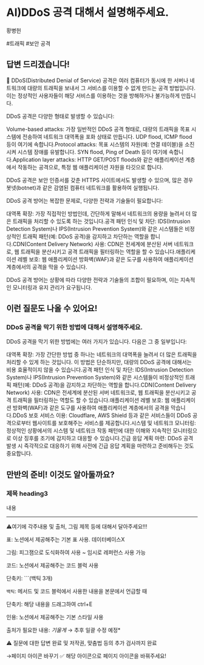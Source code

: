 # AI)DDoS 공격 대해서 설명해주세요.

황병헌

#트래픽 #보안 공격

## 답변 드리겠습니다!

<aside>
📌 DDoS(Distributed Denial of Service) 공격은 여러 컴퓨터가 동시에 한 서버나 네트워크에 대량의 트래픽을 보내서 그 서비스를 이용할 수 없게 만드는 공격 방법입니다. 이는 정상적인 사용자들이 해당 서비스를 이용하는 것을 방해하거나 불가능하게 만듭니다.

DDoS 공격은 다양한 형태로 발생할 수 있습니다:

Volume-based attacks: 가장 일반적인 DDoS 공격 형태로, 대량의 트래픽을 목표 시스템에 전송하여 네트워크 대역폭을 포화 상태로 만듭니다. UDP flood, ICMP flood 등이 여기에 속합니다.Protocol attacks: 목표 시스템의 자원(예: 연결 테이블)을 소진시켜 시스템 장애를 유발합니다. SYN flood, Ping of Death 등이 여기에 속합니다.Application layer attacks: HTTP GET/POST floods와 같은 애플리케이션 계층에서 작동하는 공격으로, 특정 웹 애플리케이션 자원을 타깃으로 합니다.

DDoS 공격은 보안 인증서를 갖춘 HTTPS 사이트에서도 발생할 수 있으며, 많은 경우 봇넷(botnet)과 같은 감염된 컴퓨터 네트워크를 활용하여 실행됩니다.

DDoS 공격 방어는 복잡한 문제로, 다양한 전략과 기술들이 필요합니다:

대역폭 확장: 가장 직접적인 방법인데, 간단하게 말해서 네트워크의 용량을 늘려서 더 많은 트래픽을 처리할 수 있도록 하는 것입니다.공격 패턴 인식 및 차단: IDS(Intrusion Detection System)나 IPS(Intrusion Prevention System)와 같은 시스템들은 비정상적인 트래픽 패턴(예: DDoS 공격)을 감지하고 차단하는 역할을 합니다.CDN(Content Delivery Network) 사용: CDN은 전세계에 분산된 서버 네트워크로, 웹 트래픽을 분산시키고 공격 트래픽을 필터링하는 역할을 할 수 있습니다.애플리케이션 레벨 보호: 웹 애플리케이션 방화벽(WAF)과 같은 도구를 사용하여 애플리케이션 계층에서의 공격을 막을 수 있습니다.

DDoS 공격 방어는 상황에 따라 다양한 전략과 기술들의 조합이 필요하며, 이는 지속적인 모니터링과 유지 관리가 요구됩니다.

</aside>

## 이런 질문도 나올 수 있어요!

### DDoS 공격을 막기 위한 방법에 대해서 설명해주세요.

DDoS 공격을 막기 위한 방법에는 여러 가지가 있습니다. 다음은 그 중 일부입니다:

대역폭 확장: 가장 간단한 방법 중 하나는 네트워크의 대역폭을 늘려서 더 많은 트래픽을 처리할 수 있게 하는 것입니다. 이 방법은 단순하지만, 대량의 DDoS 공격에 대해서는 비용 효율적이지 않을 수 있습니다.공격 패턴 인식 및 차단: IDS(Intrusion Detection System)나 IPS(Intrusion Prevention System)와 같은 시스템들이 비정상적인 트래픽 패턴(예: DDoS 공격)을 감지하고 차단하는 역할을 합니다.CDN(Content Delivery Network) 사용: CDN은 전세계에 분산된 서버 네트워크로, 웹 트래픽을 분산시키고 공격 트래픽을 필터링하는 역할도 할 수 있습니다.애플리케이션 레벨 보호: 웹 애플리케이션 방화벽(WAF)과 같은 도구를 사용하여 애플리케이션 계층에서의 공격을 막습니다.DDoS 보호 서비스 이용: Cloudflare, AWS Shield 등과 같은 서비스들이 DDoS 공격으로부터 웹사이트를 보호해주는 서비스를 제공합니다.시스템 및 네트워크 모니터링: 정상적인 상황에서의 시스템 및 네트워크 작동 패턴에 대한 이해와 지속적인 모니터링으로 이상 징후를 조기에 감지하고 대응할 수 있습니다.긴급 응답 계획 마련: DDoS 공격 발생 시 즉각적으로 대응하기 위해 사전에 긴급 응답 계획을 마련하고 준비해두는 것도 중요합니다.

## 만반의 준비! 이것도 알아둘까요?

### **제목 heading3**

내용

---

⚠️여기에 각주내용 및 출처, 그림 제목 등에 대해서 달아주세요!!!

표: 노션에서 제공해주는 기본 표 사용. 데이터베이스X

그림: 피그잼으로 도식화하여 사용 ~ 임시로 레퍼런스 사용 가능

코드: 노션에서 제공해주는 코드 블럭 사용 

단축키: ```(백틱 3개)

`백틱`: 메서드 및 코드 블럭에서 사용한 내용을 본문에서 언급할 때 

단축키: 해당 내용을 드래그하여 ctrl+E

인용: 노션에서 제공해주는 기본 스타일 사용

출처가 필요한 내용: *기울게* → 추후 일괄 수정 예정*

⚠️ 질문에 대한 답변 완료 및 저작권, 맞춤법 등의 추가 검사까지 완료

→페이지 아이콘 바꾸기 ✅ 해당 아이콘으로 페이지 아이콘을 바꿔주세요!